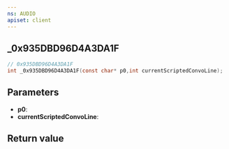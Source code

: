 ```yaml
---
ns: AUDIO
apiset: client
---
```

## _0x935DBD96D4A3DA1F

```c
// 0x935DBD96D4A3DA1F
int _0x935DBD96D4A3DA1F(const char* p0,int currentScriptedConvoLine);
```


## Parameters
* **p0**:
* **currentScriptedConvoLine**:

## Return value